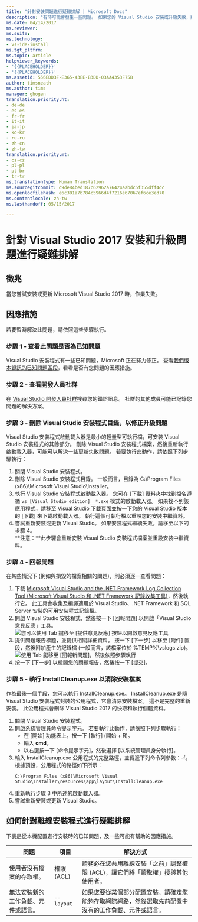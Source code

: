 ```yaml
---
title: "針對安裝問題進行疑難排解 | Microsoft Docs"
description: "有時可能會發生一些問題。 如果您的 Visual Studio 安裝或升級失敗，則這個頁面會有所幫助。"
ms.date: 04/14/2017
ms.reviewer: 
ms.suite: 
ms.technology:
- vs-ide-install
ms.tgt_pltfrm: 
ms.topic: article
helpviewer_keywords:
- '{{PLACEHOLDER}}'
- '{{PLACEHOLDER}}'
ms.assetid: 556EDD3F-E365-43EE-B3DD-03AA4353F75B
author: timsneath
ms.author: tims
manager: ghogen
translation.priority.ht:
- de-de
- es-es
- fr-fr
- it-it
- ja-jp
- ko-kr
- ru-ru
- zh-cn
- zh-tw
translation.priority.mt:
- cs-cz
- pl-pl
- pt-br
- tr-tr
ms.translationtype: Human Translation
ms.sourcegitcommit: d9de84bed187c62962a76424aabdc5f355dff4dc
ms.openlocfilehash: e6c301a7b784c5966d4f7216e67067ef6ce3ed70
ms.contentlocale: zh-tw
ms.lasthandoff: 05/15/2017

---
```

# <a name="troubleshooting-visual-studio-2017-installation-and-upgrade-issues"></a>針對 Visual Studio 2017 安裝和升級問題進行疑難排解

## <a name="symptoms"></a>徵兆
當您嘗試安裝或更新 Microsoft Visual Studio 2017 時，作業失敗。

## <a name="workaround"></a>因應措施
若要暫時解決此問題，請依照這些步驟執行。

### <a name="step-1---check-whether-this-problem-is-a-known-issue"></a>步驟 1 - 查看此問題是否為已知問題
Visual Studio 安裝程式有一些已知問題，Microsoft 正在努力修正。 查看[我們版本資訊的已知問題區段](https://www.visualstudio.com/en-us/news/releasenotes/vs2017-relnotes#KIinstall)，看看是否有您問題的因應措施。

### <a name="step-2---check-with-the-developer-community"></a>步驟 2 - 查看開發人員社群
在 [Visual Studio 開發人員社群](https://developercommunity.visualstudio.com/spaces/8/index.html)搜尋您的錯誤訊息。 社群的其他成員可能已記錄您問題的解決方案。

### <a name="step-3---delete-the-visual-studio-installer-directory-to-fix-upgrade-problems"></a>步驟 3 - 刪除 Visual Studio 安裝程式目錄，以修正升級問題
Visual Studio 安裝程式啟動載入器是最小的輕量型可執行檔，可安裝 Visual Studio 安裝程式的其餘部分。 刪除 Visual Studio 安裝程式檔案，然後重新執行啟動載入器，可能可以解決一些更新失敗問題。 若要執行此動作，請依照下列步驟執行：

1. 關閉 Visual Studio 安裝程式。
2. 刪除 Visual Studio 安裝程式目錄。 一般而言，目錄為 C:\Program Files (x86)\Microsoft Visual Studio\Installer。
3. 執行 Visual Studio 安裝程式啟動載入器。 您可在 [下載] 資料夾中找到檔名遵循 ```vs_[Visual Studio edition]__*.exe``` 模式的啟動載入器。 如果找不到該應用程式，請移至 [Visual Studio 下載](https://www.visualstudio.com/downloads/)頁面並按一下您的 Visual Studio 版本的 [下載] 來下載啟動載入器。 執行這個可執行檔以重設您的安裝中繼資料。
4. 嘗試重新安裝或更新 Visual Studio。 如果安裝程式繼續失敗，請移至以下的步驟 4。
<br/>**注意：**此步驟會重新安裝 Visual Studio 安裝程式檔案並重設安裝中繼資料。

### <a name="step-4---report-a-problem"></a>步驟 4 - 回報問題
在某些情況下 (例如與損毀的檔案相關的問題)，則必須逐一查看問題：

1. 下載 [ Microsoft Visual Studio and the .NET Framework Log Collection Tool (Microsoft Visual Studio 和 .NET Framework 記錄收集工具)](https://www.microsoft.com/en-us/download/details.aspx?id=12493)，然後執行它。 此工具會收集及編譯適用於 Visual Studio、.NET Framework 和 SQL Server 安裝的可用安裝程式記錄檔。
2. 開啟 Visual Studio 安裝程式，然後按一下 [回報問題] 以開啟「Visual Studio 意見反應」工具。
![您可以使用 Tab 鍵移至 [提供意見反應] 按鈕以開啟意見反應工具](~/install/media/report-a-problem.png)
3. 提供問題報告標題，並提供相關詳細資料。 按一下 [下一步] 以移至 [附件] 區段，然後附加產生的記錄檔 (一般而言，該檔案位於 %TEMP%\vslogs.zip)。
![使用 Tab 鍵移至 [回報新問題]，然後依照步驟執行](~/install/media/problem-report-details.png)
4. 按一下 [下一步] 以檢閱您的問題報告，然後按一下 [提交]。

### <a name="step-5---run-installcleanupexe-to-clean-up-installation-files"></a>步驟 5 - 執行 InstallCleanup.exe 以清除安裝檔案
作為最後一個手段，您可以執行 InstallCleanup.exe。 InstallCleanup.exe 是隨 Visual Studio 安裝程式封裝的公用程式，它會清除安裝檔案。 這不是完整的重新安裝。 此公用程式會刪除 Visual Studio 2017 的快取和執行個體資料。

1. 關閉 Visual Studio 安裝程式。
2. 開啟系統管理員命令提示字元。 若要執行此動作，請依照下列步驟執行：
   * 在 [開始] 功能表上，按一下 [執行] (開始 + R)。
   * 輸入 **cmd**。
   * 以右鍵按一下 [命令提示字元]，然後選擇 [以系統管理員身分執行]。
3. 輸入 InstallCleanup.exe 公用程式的完整路徑，並傳遞下列命令列參數：-f。 根據預設，公用程式的路徑如下所示：
   ```
   C:\Program Files (x86)\Microsoft Visual Studio\Installer\resources\app\layout\InstallCleanup.exe
   ```
4. 重新執行步驟 3 中所述的啟動載入器。
5. 嘗試重新安裝或更新 Visual Studio。

## <a name="how-to-troubleshoot-an-offline-installer"></a>如何針對離線安裝程式進行疑難排解
下表是從本機配置進行安裝時的已知問題，及一些可能有幫助的因應措施。

| 問題       | 項目                   | 解決方式 |
| ----------- | ---------------------- | -------- |
| 使用者沒有檔案的存取權。 | 權限 (ACL) | 請務必在您共用離線安裝「之前」調整權限 (ACL)，讓它們將「讀取權」授與其他使用者。 |
| 無法安裝新的工作負載、元件或語言。  | `--layout`  | 如果您要從某個部分配置安裝，請確定您能夠存取網際網路，然後選取先前配置中沒有的工作負載、元件或語言。 |

